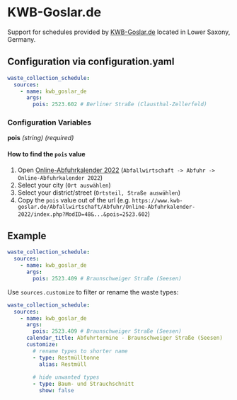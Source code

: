 # KWB-Goslar.de

Support for schedules provided by [KWB-Goslar.de](https://www.kwb-goslar.de/Abfallwirtschaft/Abfuhr/) located in Lower Saxony, Germany.  

## Configuration via configuration.yaml

```yaml
waste_collection_schedule:
  sources:
    - name: kwb_goslar_de
      args:
        pois: 2523.602 # Berliner Straße (Clausthal-Zellerfeld)
```

### Configuration Variables

**pois**
*(string) (required)*

#### How to find the `pois` value

1. Open [Online-Abfuhrkalender 2022](https://www.kwb-goslar.de/Abfallwirtschaft/Abfuhr/Online-Abfuhrkalender-2022/) (`Abfallwirtschaft -> Abfuhr -> Online-Abfuhrkalender 2022`)
2. Select your city (`Ort auswählen`)
3. Select your district/street (`Ortsteil, Straße auswählen`)
4. Copy the `pois` value out of the url (e.g. `https://www.kwb-goslar.de/Abfallwirtschaft/Abfuhr/Online-Abfuhrkalender-2022/index.php?ModID=48&...&pois=2523.602`)

## Example

```yaml
waste_collection_schedule:
  sources:
    - name: kwb_goslar_de
      args:
        pois: 2523.409 # Braunschweiger Straße (Seesen)
```

Use `sources.customize` to filter or rename the waste types:

```yaml
waste_collection_schedule:
  sources:
    - name: kwb_goslar_de
      args:
        pois: 2523.409 # Braunschweiger Straße (Seesen)
      calendar_title: Abfuhrtermine - Braunschweiger Straße (Seesen)
      customize:
        # rename types to shorter name
        - type: Restmülltonne
          alias: Restmüll
        
        # hide unwanted types
        - type: Baum- und Strauchschnitt
          show: false
```
